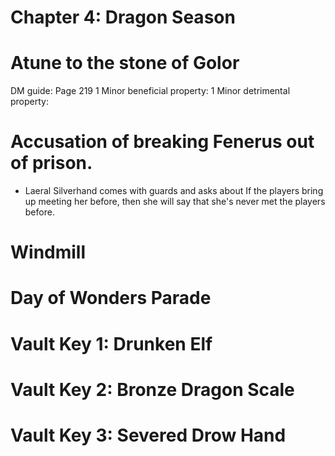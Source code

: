 # Chapter 4: Dragon Season

# Atune to the stone of Golor

DM guide: Page 219
1 Minor beneficial property:
1 Minor detrimental property:

# Accusation of breaking Fenerus out of prison.

* Laeral Silverhand comes with guards and asks about 
If the players bring up meeting her before, then she will say that she's never met the players before.

# Windmill

# Day of Wonders Parade

# Vault Key 1: Drunken Elf

# Vault Key 2: Bronze Dragon Scale

# Vault Key 3: Severed Drow Hand